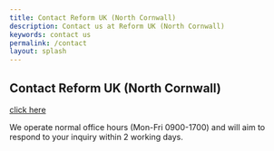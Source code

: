 ```yaml
---
title: Contact Reform UK (North Cornwall)
description: Contact us at Reform UK (North Cornwall)
keywords: contact us
permalink: /contact
layout: splash
---
```

## Contact Reform UK (North Cornwall)

[click here](mailto:northcornwall@reformuk.com?subject=Website%20Contact%20Request)

We operate normal office hours (Mon-Fri 0900-1700) and will aim to respond to
your inquiry within 2 working days.


